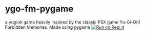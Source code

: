 # ygo-fm-pygame
a yugioh game heavily inspired by the classic PSX game Yu-Gi-Oh! Forbidden Memories. Made using pygame
[![Run on Repl.it](https://repl.it/badge/github/ZeraTheMant/ygo-fm-pygame)](https://repl.it/github/ZeraTheMant/ygo-fm-pygame)

